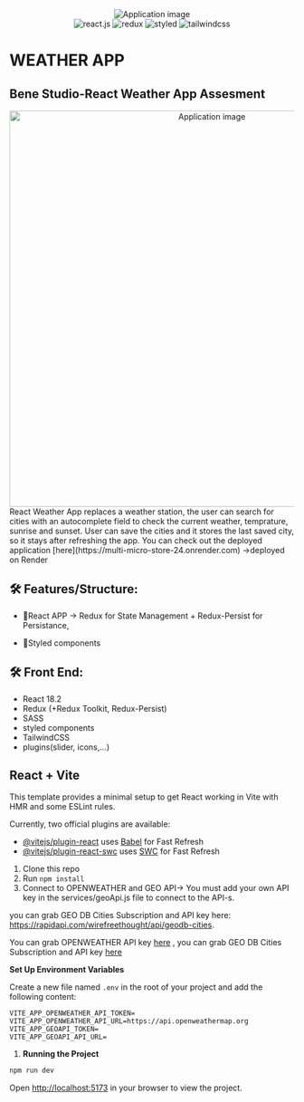  <div align="center">
  <img alt="Application image" src="https://nordicapis.com/wp-content/uploads/How-to-Build-an-API-Driven-Weather-App.png" />
</div>
  <div align="center">
    <img src="https://img.shields.io/badge/-React_JS-black?style=for-the-badge&logoColor=white&logo=react&color=61DAFB" alt="react.js" />
    <img src="https://img.shields.io/badge/-Redux-black?style=for-the-badge&logoColor=white&logo=redux&color=764ABC" alt="redux" />
    <img src="https://img.shields.io/badge/-Styled-black?style=for-the-badge&logoColor=white&logo=styled&color=06B6D4" alt="styled" />
    <img src="https://img.shields.io/badge/-Tailwind_CSS-black?style=for-the-badge&logoColor=white&logo=tailwindcss&color=06B6D4" alt="tailwindcss" />
  </div>

# WEATHER APP

## Bene Studio-React Weather App Assesment

<div align="center">
  <img alt="Application image" src="https://vargaae.hu/images/projects/weather-app.png" width="700" />
</div>
React Weather App replaces a weather station, the user can search for cities with an autocomplete field to check the current weather, temprature, sunrise and sunset. User can save the cities and it stores the last saved city, so it stays after refreshing the app.
You can check out the deployed application [here](https://multi-micro-store-24.onrender.com)
->deployed on Render

## 🛠 Features/Structure:

- 🚀React APP -> Redux for State Management + Redux-Persist for Persistance,

- 🚀Styled components

## 🛠 Front End:

- React 18.2
- Redux (+Redux Toolkit, Redux-Persist)
- SASS
- styled components
- TailwindCSS
- plugins(slider, icons,...)

## React + Vite

This template provides a minimal setup to get React working in Vite with HMR and some ESLint rules.

Currently, two official plugins are available:

- [@vitejs/plugin-react](https://github.com/vitejs/vite-plugin-react/blob/main/packages/plugin-react/README.md) uses [Babel](https://babeljs.io/) for Fast Refresh
- [@vitejs/plugin-react-swc](https://github.com/vitejs/vite-plugin-react-swc) uses [SWC](https://swc.rs/) for Fast Refresh

1. Clone this repo
2. Run `npm install`
3. Connect to OPENWEATHER and GEO API-> You must add your own API key in the services/geoApi.js file to connect to the API-s.

you can grab GEO DB Cities Subscription and API key here: https://rapidapi.com/wirefreethought/api/geodb-cities.


You can grab OPENWEATHER API key [here](https://home.openweathermap.org/api_keys)
, you can grab GEO DB Cities Subscription and API key [here](https://rapidapi.com/wirefreethought/api/geodb-cities/)

**Set Up Environment Variables**

Create a new file named `.env` in the root of your project and add the following content:

```env
VITE_APP_OPENWEATHER_API_TOKEN=
VITE_APP_OPENWEATHER_API_URL=https://api.openweathermap.org
VITE_APP_GEOAPI_TOKEN=
VITE_APP_GEOAPI_API_URL=
```

1. **Running the Project**

```bash
npm run dev
```

Open [http://localhost:5173](http://localhost:5173) in your browser to view the project.
